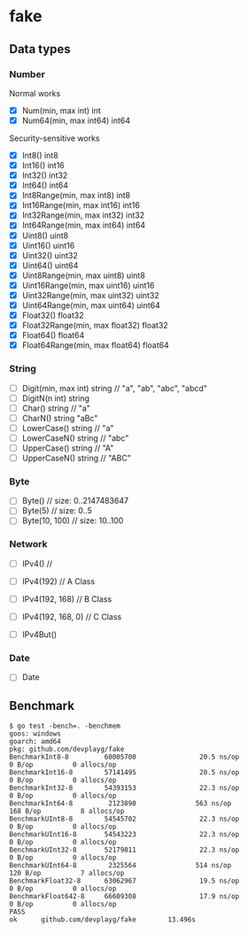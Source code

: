 # fake

## Data types

### Number

Normal works

- [X] Num(min, max int) int 
- [X] Num64(min, max int64) int64 

Security-sensitive works

- [X] Int8() int8 
- [X] Int16() int16 
- [X] Int32() int32 
- [X] Int64() int64 
- [X] Int8Range(min, max int8) int8 
- [X] Int16Range(min, max int16) int16 
- [X] Int32Range(min, max int32) int32 
- [X] Int64Range(min, max int64) int64 
- [X] Uint8() uint8 
- [X] Uint16() uint16 
- [X] Uint32() uint32 
- [X] Uint64() uint64 
- [X] Uint8Range(min, max uint8) uint8 
- [X] Uint16Range(min, max uint16) uint16 
- [X] Uint32Range(min, max uint32) uint32 
- [X] Uint64Range(min, max uint64) uint64 
- [X] Float32() float32 
- [X] Float32Range(min, max float32) float32 
- [X] Float64() float64 
- [X] Float64Range(min, max float64) float64 

### String 

- [ ] Digit(min, max int) string // "a", "ab", "abc", "abcd"
- [ ] DigitN(n int) string
- [ ] Char() string // "a"
- [ ] CharN() string "aBc"
- [ ] LowerCase() string // "a"
- [ ] LowerCaseN() string // "abc"
- [ ] UpperCase() string // "A"
- [ ] UpperCaseN() string // "ABC"

### Byte

- [ ] Byte() // size: 0..2147483647
- [ ] Byte(5) // size: 0..5
- [ ] Byte(10, 100) // size: 10..100

### Network

- [ ] IPv4() //
- [ ] IPv4(192) // A Class
- [ ] IPv4(192, 168) // B Class
- [ ] IPv4(192, 168, 0) // C Class
- [ ] IPv4But()


### Date

- [ ] Date

## Benchmark

    $ go test -bench=. -benchmem
    goos: windows
    goarch: amd64
    pkg: github.com/devplayg/fake
    BenchmarkInt8-8         60005700                20.5 ns/op             0 B/op          0 allocs/op
    BenchmarkInt16-8        57141495                20.5 ns/op             0 B/op          0 allocs/op
    BenchmarkInt32-8        54393153                22.3 ns/op             0 B/op          0 allocs/op
    BenchmarkInt64-8         2123890               563 ns/op             168 B/op          8 allocs/op
    BenchmarkUInt8-8        54545702                22.3 ns/op             0 B/op          0 allocs/op
    BenchmarkUInt16-8       54543223                22.3 ns/op             0 B/op          0 allocs/op
    BenchmarkUInt32-8       52179811                22.3 ns/op             0 B/op          0 allocs/op
    BenchmarkUInt64-8        2325564               514 ns/op             120 B/op          7 allocs/op
    BenchmarkFloat32-8      63062967                19.5 ns/op             0 B/op          0 allocs/op
    BenchmarkFloat642-8     66609308                17.9 ns/op             0 B/op          0 allocs/op
    PASS
    ok      github.com/devplayg/fake        13.496s
